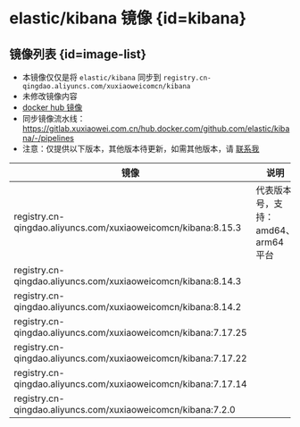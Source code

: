 # elastic/kibana 镜像 {id=kibana}

## 镜像列表 {id=image-list}

- 本镜像仅仅是将 `elastic/kibana` 同步到 `registry.cn-qingdao.aliyuncs.com/xuxiaoweicomcn/kibana`
- 未修改镜像内容
- [docker hub 镜像](https://hub.docker.com/r/elastic/kibana)
- 同步镜像流水线：https://gitlab.xuxiaowei.com.cn/hub.docker.com/github.com/elastic/kibana/-/pipelines
- 注意：仅提供以下版本，其他版本待更新，如需其他版本，请 [联系我](../../../guide/website.md)

| 镜像                                                             | 说明                      |
|----------------------------------------------------------------|-------------------------|
| registry.cn-qingdao.aliyuncs.com/xuxiaoweicomcn/kibana:8.15.3  | 代表版本号，支持：amd64、arm64 平台 |
| registry.cn-qingdao.aliyuncs.com/xuxiaoweicomcn/kibana:8.14.3  |                         |
| registry.cn-qingdao.aliyuncs.com/xuxiaoweicomcn/kibana:8.14.2  |                         |
| registry.cn-qingdao.aliyuncs.com/xuxiaoweicomcn/kibana:7.17.25 |                         |
| registry.cn-qingdao.aliyuncs.com/xuxiaoweicomcn/kibana:7.17.22 |                         |
| registry.cn-qingdao.aliyuncs.com/xuxiaoweicomcn/kibana:7.17.14 |                         |
| registry.cn-qingdao.aliyuncs.com/xuxiaoweicomcn/kibana:7.2.0   |

<style>

._image_registry_cn-qingdao_aliyuncs_com_xuxiaoweicomcn_kibana table tr th:nth-child(1), 
._image_registry_cn-qingdao_aliyuncs_com_xuxiaoweicomcn_kibana table tr td:nth-child(1) {
    min-width: 455px;
}

._image_registry_cn-qingdao_aliyuncs_com_xuxiaoweicomcn_kibana table tr th:nth-child(2), 
._image_registry_cn-qingdao_aliyuncs_com_xuxiaoweicomcn_kibana table tr td:nth-child(2) {
    min-width: 280px;
}

</style>